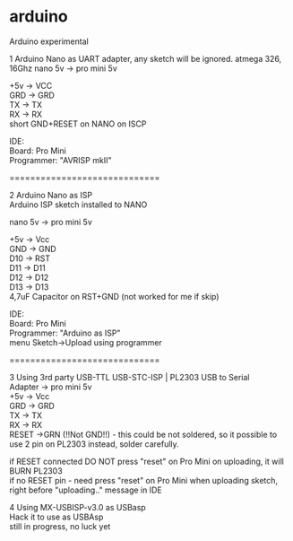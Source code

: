 # arduino
Arduino experimental

1 Arduino Nano as UART adapter, any sketch will be ignored.
atmega 326, 16Ghz
nano 5v -> pro mini 5v

+5v -> VCC  
GRD -> GRD  
TX -> TX  
RX -> RX  
short GND+RESET on NANO on ISCP  

IDE:  
Board: Pro Mini  
Programmer: "AVRISP mkII"  

=============================

2 Arduino Nano as ISP  
Arduino ISP sketch installed to NANO  

nano 5v -> pro mini 5v

+5v -> Vcc  
GND -> GND  
D10 -> RST  
D11 -> D11  
D12 -> D12  
D13 -> D13  
4,7uF Capacitor on RST+GND (not worked for me if skip)

IDE:  
Board: Pro Mini  
Programmer: "Arduino as ISP"  
menu Sketch->Upload using programmer  

=============================

3 Using 3rd party USB-TTL USB-STC-ISP | PL2303 USB to Serial  
Adapter -> pro mini 5v  
+5v -> Vcc  
GRD -> GRD  
TX -> TX  
RX -> RX  
RESET ->GRN (!!Not GND!!) - this could be not soldered, so it possible to use 2 pin on PL2303 instead, solder carefully.

if RESET connected DO NOT press "reset" on Pro Mini on uploading, it will BURN PL2303  
if no RESET pin - need press "reset" on Pro Mini when uploading sketch, right before "uploading.." message in IDE

4 Using MX-USBISP-v3.0 as USBasp  
Hack it to use as USBAsp  
still in progress, no luck yet  


